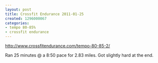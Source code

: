 ```yaml
---
layout: post
title: Crossfit Endurance 2011-01-25
created: 1296000067
categories:
- tempo 80-85%
- crossfit endurance
---
```

http://www.crossfitendurance.com/tempo-80-85-2/

Ran 25 minutes @ a 8:50 pace for 2.83 miles.  Got slightly hard at the end.

